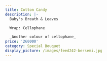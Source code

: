 ```yaml
---
title: Cotton Candy
description: |-
  Baby's Breath & Leaves

  Wrap: Cellophane

  _Another colour of cellophane_
price: '260000'
category: Special Bouquet
display_picture: /images/feed242-bersemi.jpg
---
```


